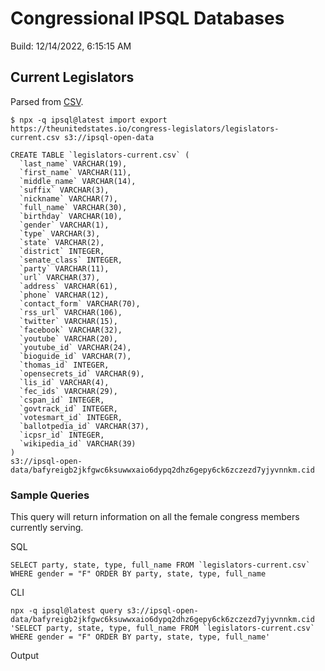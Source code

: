 # Congressional IPSQL Databases

Build: 12/14/2022, 6:15:15 AM

## Current Legislators

Parsed from [CSV](https://theunitedstates.io/congress-legislators/legislators-current.csv).

```
$ npx -q ipsql@latest import export https://theunitedstates.io/congress-legislators/legislators-current.csv s3://ipsql-open-data
```

```
CREATE TABLE `legislators-current.csv` (
  `last_name` VARCHAR(19),
  `first_name` VARCHAR(11),
  `middle_name` VARCHAR(14),
  `suffix` VARCHAR(3),
  `nickname` VARCHAR(7),
  `full_name` VARCHAR(30),
  `birthday` VARCHAR(10),
  `gender` VARCHAR(1),
  `type` VARCHAR(3),
  `state` VARCHAR(2),
  `district` INTEGER,
  `senate_class` INTEGER,
  `party` VARCHAR(11),
  `url` VARCHAR(37),
  `address` VARCHAR(61),
  `phone` VARCHAR(12),
  `contact_form` VARCHAR(70),
  `rss_url` VARCHAR(106),
  `twitter` VARCHAR(15),
  `facebook` VARCHAR(32),
  `youtube` VARCHAR(20),
  `youtube_id` VARCHAR(24),
  `bioguide_id` VARCHAR(7),
  `thomas_id` INTEGER,
  `opensecrets_id` VARCHAR(9),
  `lis_id` VARCHAR(4),
  `fec_ids` VARCHAR(29),
  `cspan_id` INTEGER,
  `govtrack_id` INTEGER,
  `votesmart_id` INTEGER,
  `ballotpedia_id` VARCHAR(37),
  `icpsr_id` INTEGER,
  `wikipedia_id` VARCHAR(39)
)
s3://ipsql-open-data/bafyreigb2jkfgwc6ksuwwxaio6dypq2dhz6gepy6ck6zczezd7yjyvnnkm.cid
```

### Sample Queries

This query will return information on all the female congress members currently serving.

SQL

```
SELECT party, state, type, full_name FROM `legislators-current.csv` WHERE gender = "F" ORDER BY party, state, type, full_name
```

CLI
```
npx -q ipsql@latest query s3://ipsql-open-data/bafyreigb2jkfgwc6ksuwwxaio6dypq2dhz6gepy6ck6zczezd7yjyvnnkm.cid 'SELECT party, state, type, full_name FROM `legislators-current.csv` WHERE gender = "F" ORDER BY party, state, type, full_name'
```

Output
```

```

